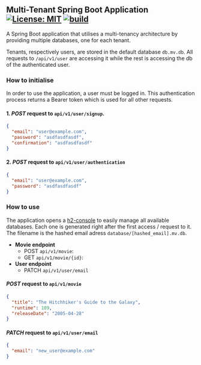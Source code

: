 ## Multi-Tenant Spring Boot Application          [![License: MIT](https://img.shields.io/badge/License-MIT-yellow.svg)](https://opensource.org/licenses/MIT) [![build](https://github.com/agschnitzer/multitenant/actions/workflows/build_test.yml/badge.svg)](https://github.com/agschnitzer/multitenant/actions/workflows/build_test.yml)

A Spring Boot application that utilises a multi-tenancy architecture by providing multiple databases, one for each tenant. 

Tenants, respectively users, are stored in the default database `db.mv.db`. All requests to `/api/v1/user` are accessing it while the rest is accessing the db of the authenticated user.

### How to initialise

In order to use the application, a user must be logged in. This authentication process returns a Bearer token which is used for all other requests. 

#### 1. *POST* request to `api/v1/user/signup`.
```json
{
  "email": "user@example.com",
  "password": "asdfasdfasdf",
  "confirmation": "asdfasdfasdf"
}
```  

#### 2. *POST* request to `api/v1/user/authentication`
```json
{
  "email": "user@example.com",
  "password": "asdfasdfasdf"
}
```

### How to use

The application opens a [h2-console](http://localhost:8080/h2-console) to easily manage all available databases. Each one is generated right after the first access / request to it. The filename is the hashed email adress `database/[hashed_email].mv.db`.

- **Movie endpoint**
  - POST `api/v1/movie`:
  - GET `api/v1/movie/{id}`:
- **User endpoint**
  - PATCH `api/v1/user/email`

#### *POST* request to `api/v1/movie`
```json
{
  "title": "The Hitchhiker's Guide to the Galaxy",
  "runtime": 109,
  "releaseDate": "2005-04-28"
}
```

#### *PATCH* request to `api/v1/user/email`
```json
{
  "email": "new_user@example.com"
}
```
